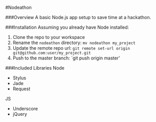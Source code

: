 #Nodeathon

###Overview
A basic Node.js app setup to save time at a hackathon. 

###Installation
Assuming you already have Node installed:

1. Clone the repo to your workspace
2. Rename the `nodeathon` directory: `mv nodeathon my_project`
3. Update the remote repo url: `git remote set-url origin git@github.com:user/my_project.git`
4. Push to the master branch: `git push origin master'

###Included Libraries
Node

- Stylus
- Jade
- Request

JS

- Underscore
- jQuery
